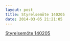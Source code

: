 ```yaml
---
layout: post
title: Styrelsemöte 140205
date: 2014-03-05 21:21:05
---
```


<a href="/assets/2014/03/Styrelsemöte-2014-02-05.docx">Styrelsemöte 140205</a>